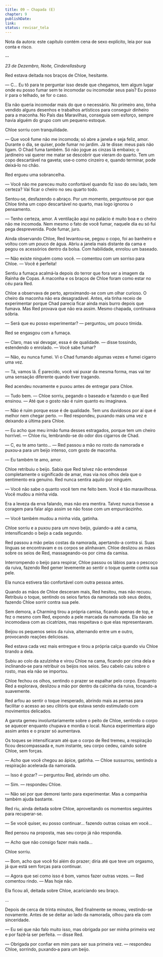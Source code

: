 ```yaml
---
title: 09 — Chapada (E)
chapter: 9
publishDate: 
link: 
status: revisar_tela
---
```


Nota da autora: este capítulo contém cena de sexo explícito, leia por sua conta e risco.

--

<span class="text-right">*23 de Dezembro, Noite, Cinderellasburg*</span>

Red estava deitada nos braços de Chloe, hesitante.

— C... Eu tô para te perguntar isso desde que chegamos, tem algum lugar onde eu posso fumar sem te incomodar ou incomodar seus pais? Eu posso ir para o telhado, se for o caso.

Ela não queria incomodar mais do que o necessário. No primeiro ano, tinha vendido alguns desenhos e trabalhos artísticos para conseguir dinheiro para a maconha. No País das Maravilhas, conseguia sem esforço, sempre havia alguém do grupo com um pequeno estoque.

Chloe sorriu com tranquilidade.

— Que você fume não me incomoda; só abre a janela e seja feliz, amor. Durante o dia, se quiser, pode fumar no jardim. Já te disse: meus pais não ligam. O Chad fuma também. Só não jogue as cinzas lá embaixo; o jardineiro vai querer me matar se descobrir que vieram do quarto. Tem um copo descartável na gaveta; use‑o como cinzeiro e, quando terminar, pode deixá‑lo no chão.

Red ergueu uma sobrancelha.

— Você não me pareceu muito confortável quando fiz isso do seu lado, tem certeza? Vai ficar o cheiro no seu quarto todo.

Sentou‑se, desfazendo o abraço. Por um momento, perguntou‑se por que Chloe tinha um copo descartável no quarto, mas logo ignorou o pensamento.

— Tenho certeza, amor. A ventilação aqui no palácio é muito boa e o cheiro não me incomoda. Nem mesmo o fato de você fumar, naquele dia eu só fui pega desprevenida. Pode fumar, juro.

Ainda observando Chloe, Red levantou‑se, pegou o copo, foi ao banheiro e voltou com um pouco de água. Abriu a janela mais distante da cama e pegou os acessórios dentro da bolsa. Com habilidade, enrolou um baseado.

— Não existe ninguém como você. — comentou com um sorriso para Chloe. — Você é perfeita!

Sentiu a fumaça acalmá‑la depois do terror que fora ver a imagem da Rainha de Copas. A maconha e os braços de Chloe foram como estar no céu para Red.

Chloe a observava de perto, aproximando-se com um olhar curioso. O cheiro da maconha não era desagradável. Antes, ela tinha receio de experimentar porque Chad parecia ficar ainda mais burro depois que fumava. Mas Red provava que não era assim. Mesmo chapada, continuava sóbria.

— Será que eu posso experimentar? — perguntou, um pouco tímida.

Red se engasgou com a fumaça.

— Claro, mas vai devagar, essa é de qualidade. — disse tossindo, estendendo o enrolado. — Você sabe fumar?

— Não, eu nunca fumei. Vi o Chad fumando algumas vezes e fumei cigarro uma vez.

— Tá, vamos lá. É parecido, você vai puxar da mesma forma, mas vai ter uma sensação diferente quando tiver tragando.

Red acendeu novamente e puxou antes de entregar para Chloe.

— Tudo bem. — Chloe sorriu, pegando o baseado e fazendo o que Red ensinou. — Até que o gosto não é ruim quanto eu imaginava.

— Não é ruim porque esse é de qualidade. Tem uns duvidosos por aí que é melhor nem chegar perto. — Red respondeu, puxando mais uma vez e deixando a última para Chloe.

— Eu acho que meu irmão fuma desses estragados, porque tem um cheiro horrível. — Chloe riu, lembrando-se do odor dos cigarros de Chad.

— C, eu te amo tanto... — Red passou a mão no rosto da namorada e puxou‑a para um beijo intenso, com gosto de maconha.

— Eu também te amo, amor.

Chloe retribuiu o beijo. Sabia que Red talvez não entendesse completamente o significado de amar, mas via nos olhos dela que o sentimento era genuíno. Red nunca sentira aquilo por ninguém.

— Você não sabe o quanto você tem me feito bem. Você é tão maravilhosa. Você mudou a minha vida.

Era a leveza da erva falando, mas não era mentira. Talvez nunca tivesse a coragem para falar algo assim se não fosse com um empurrãozinho.

— Você também mudou a minha vida, gatinha.

Chloe sorriu e a puxou para um novo beijo, guiando-a até a cama, intensificando o beijo a cada segundo.

Red passou a mão pelas costas da namorada, apertando-a contra si. Suas línguas se encontravam e os corpos se alinhavam. Chloe deslizou as mãos sobre os seios de Red, massageando-os por cima da camisa.

Interrompendo o beijo para respirar, Chloe passou os lábios para o pescoço da ruiva, fazendo Red gemer levemente ao sentir o toque quente contra sua pele.

Ela nunca estivera tão confortável com outra pessoa antes.

Quando as mãos de Chloe desceram mais, Red hesitou, mas não recuou. Retribuiu o toque, sentindo os seios fartos da namorada sob seus dedos, fazendo Chloe sorrir contra sua pele.

Sem demora, a Charming tirou a própria camisa, ficando apenas de top, e fez o mesmo com Red, expondo a pele marcada da namorada. Ela não se incomodava com as cicatrizes, mas respeitava o que elas representavam.

Beijou os pequenos seios da ruiva, alternando entre um e outro, provocando reações deliciosas.

Red estava cada vez mais entregue e tirou a própria calça quando viu Chloe tirando a dela.

Subiu ao colo da azulzinha e virou Chloe na cama, ficando por cima dela e inclinando‑se para retribuir os beijos nos seios. Seu cabelo caiu sobre o rosto, mas ela não se importou.

Chloe fechou os olhos, sentindo o prazer se espalhar pelo corpo. Enquanto Red a explorava, deslizou a mão por dentro da calcinha da ruiva, tocando-a suavemente.

Red arfou ao sentir o toque inesperado, abrindo mais as pernas para facilitar o acesso ao seu clitóris que estava sendo estimulado com movimentos delicados.

A garota gemeu involuntariamente sobre o peito de Chloe, sentindo o corpo se aquecer enquanto chupava e mordia o local. Nunca experimentara algo assim antes e o prazer só aumentava.

Os toques se intensificaram até que o corpo de Red tremeu, a respiração ficou descompassada e, num instante, seu corpo cedeu, caindo sobre Chloe, sem forças.

— Acho que você chegou ao ápice, gatinha. — Chloe sussurrou, sentindo a respiração acelerada da namorada.

— Isso é gozar? — perguntou Red, abrindo um olho.

— Sim. — respondeu Chloe.

— Não sei por que demorei tanto para experimentar. Mas a companhia também ajuda bastante.

Red riu, ainda deitada sobre Chloe, aproveitando os momentos seguintes para recuperar-se.

— Se você quiser, eu posso continuar... fazendo outras coisas em você...

Red pensou na proposta, mas seu corpo já não respondia.

— Acho que não consigo fazer mais nada...

Chloe sorriu.

— Bom, acho que você foi além do prazer; diria até que teve um orgasmo, já que está sem forças para continuar.

— Agora que sei como isso é bom, vamos fazer outras vezes. — Red comentou rindo. — Mas hoje não.

Ela ficou ali, deitada sobre Chloe, acariciando seu braço.

...

Depois de cerca de trinta minutos, Red finalmente se moveu, vestindo-se novamente. Antes de se deitar ao lado da namorada, olhou para ela com sinceridade.

— Eu sei que não falo muito isso, mas obrigada por ser minha primeira vez e por fazê‑la ser perfeita. — disse Red.

— Obrigada por confiar em mim para ser sua primeira vez. — respondeu Chloe, sorrindo, puxando‑a para um beijo.
